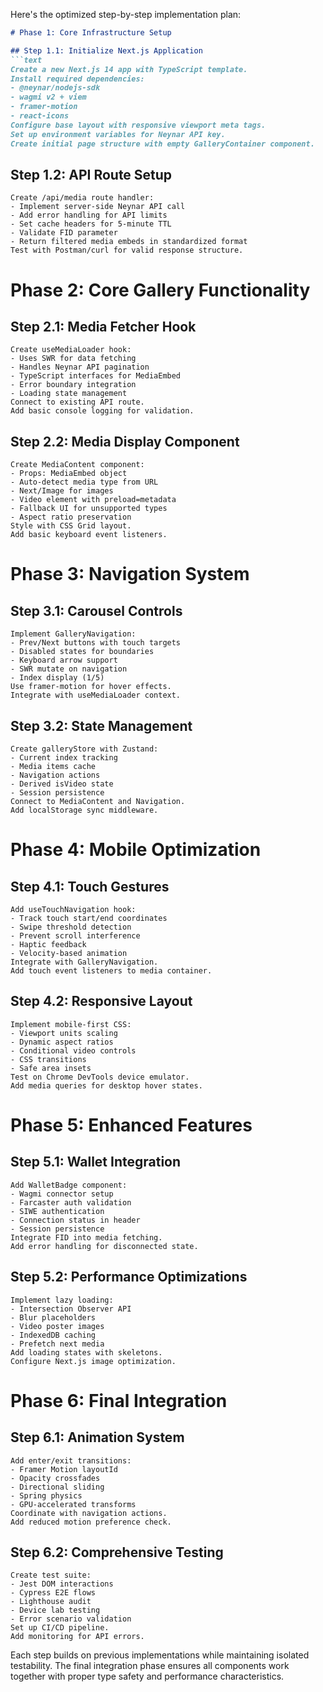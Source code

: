 Here's the optimized step-by-step implementation plan:

```markdown
# Phase 1: Core Infrastructure Setup

## Step 1.1: Initialize Next.js Application
```text
Create a new Next.js 14 app with TypeScript template.
Install required dependencies:
- @neynar/nodejs-sdk
- wagmi v2 + viem
- framer-motion
- react-icons
Configure base layout with responsive viewport meta tags.
Set up environment variables for Neynar API key.
Create initial page structure with empty GalleryContainer component.
```

## Step 1.2: API Route Setup
```text
Create /api/media route handler:
- Implement server-side Neynar API call
- Add error handling for API limits
- Set cache headers for 5-minute TTL
- Validate FID parameter
- Return filtered media embeds in standardized format
Test with Postman/curl for valid response structure.
```

# Phase 2: Core Gallery Functionality

## Step 2.1: Media Fetcher Hook
```text
Create useMediaLoader hook:
- Uses SWR for data fetching
- Handles Neynar API pagination
- TypeScript interfaces for MediaEmbed
- Error boundary integration
- Loading state management
Connect to existing API route.
Add basic console logging for validation.
```

## Step 2.2: Media Display Component
```text
Create MediaContent component:
- Props: MediaEmbed object
- Auto-detect media type from URL
- Next/Image for images
- Video element with preload=metadata
- Fallback UI for unsupported types
- Aspect ratio preservation
Style with CSS Grid layout.
Add basic keyboard event listeners.
```

# Phase 3: Navigation System

## Step 3.1: Carousel Controls
```text
Implement GalleryNavigation:
- Prev/Next buttons with touch targets
- Disabled states for boundaries
- Keyboard arrow support
- SWR mutate on navigation
- Index display (1/5)
Use framer-motion for hover effects.
Integrate with useMediaLoader context.
```

## Step 3.2: State Management
```text
Create galleryStore with Zustand:
- Current index tracking
- Media items cache
- Navigation actions
- Derived isVideo state
- Session persistence
Connect to MediaContent and Navigation.
Add localStorage sync middleware.
```

# Phase 4: Mobile Optimization

## Step 4.1: Touch Gestures
```text
Add useTouchNavigation hook:
- Track touch start/end coordinates
- Swipe threshold detection
- Prevent scroll interference
- Haptic feedback
- Velocity-based animation
Integrate with GalleryNavigation.
Add touch event listeners to media container.
```

## Step 4.2: Responsive Layout
```text
Implement mobile-first CSS:
- Viewport units scaling
- Dynamic aspect ratios
- Conditional video controls
- CSS transitions
- Safe area insets
Test on Chrome DevTools device emulator.
Add media queries for desktop hover states.
```

# Phase 5: Enhanced Features

## Step 5.1: Wallet Integration
```text
Add WalletBadge component:
- Wagmi connector setup
- Farcaster auth validation
- SIWE authentication
- Connection status in header
- Session persistence
Integrate FID into media fetching.
Add error handling for disconnected state.
```

## Step 5.2: Performance Optimizations
```text
Implement lazy loading:
- Intersection Observer API
- Blur placeholders
- Video poster images
- IndexedDB caching
- Prefetch next media
Add loading states with skeletons.
Configure Next.js image optimization.
```

# Phase 6: Final Integration

## Step 6.1: Animation System
```text
Add enter/exit transitions:
- Framer Motion layoutId
- Opacity crossfades
- Directional sliding
- Spring physics
- GPU-accelerated transforms
Coordinate with navigation actions.
Add reduced motion preference check.
```

## Step 6.2: Comprehensive Testing
```text
Create test suite:
- Jest DOM interactions
- Cypress E2E flows
- Lighthouse audit
- Device lab testing
- Error scenario validation
Set up CI/CD pipeline.
Add monitoring for API errors.
```

Each step builds on previous implementations while maintaining isolated testability. The final integration phase ensures all components work together with proper type safety and performance characteristics.
```